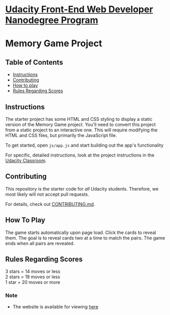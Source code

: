 # [Udacity Front-End Web Developer Nanodegree Program](https://in.udacity.com/course/front-end-web-developer-nanodegree--nd001)
# Memory Game Project

## Table of Contents

* [Instructions](#instructions)
* [Contributing](#contributing)
* [How to play](#howtoplay)
* [Rules Regarding Scores](#rulesregardingscores)

## Instructions

The starter project has some HTML and CSS styling to display a static version of the Memory Game project. You'll need to convert this project from a static project to an interactive one. This will require modifying the HTML and CSS files, but primarily the JavaScript file.

To get started, open `js/app.js` and start building out the app's functionality

For specific, detailed instructions, look at the project instructions in the [Udacity Classroom](https://classroom.udacity.com/me).

## Contributing

This repository is the starter code for _all_ Udacity students. Therefore, we most likely will not accept pull requests.

For details, check out [CONTRIBUTING.md](CONTRIBUTING.md).
## How To Play
The game starts automatically upon page load. Click the cards to reveal them. The goal is to reveal
cards two at a time to match the pairs. The game ends when all pairs are revealed.

## Rules Regarding Scores
3 stars = 14 moves or less  
2 stars = 19 moves or less  
1 star = 20 moves or more
### Note
* The website is available for viewing [here](https://sg-04.github.io/UdacityProject-MemoryGame/)